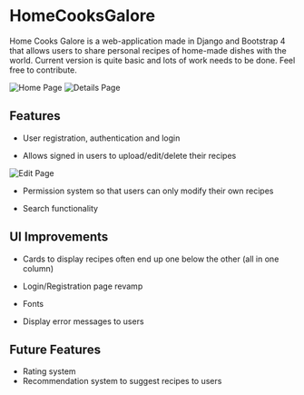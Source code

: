 # HomeCooksGalore
Home Cooks Galore is a web-application made in Django and Bootstrap 4 that allows users to share personal recipes of home-made dishes with the world.
Current version is quite basic and lots of work needs to be done. Feel free to contribute.

![Home Page](https://github.com/tusharsircar95/HomeCooksGalore/blob/master/homePage.PNG)
![Details Page](https://github.com/tusharsircar95/HomeCooksGalore/blob/master/detailsPage.PNG)


## Features
- User registration, authentication and login

- Allows signed in users to upload/edit/delete their recipes

![Edit Page](https://github.com/tusharsircar95/HomeCooksGalore/blob/master/editPage.PNG)


- Permission system so that users can only modify their own recipes

- Search functionality


## UI Improvements
- Cards to display recipes often end up one below the other (all in one column)

- Login/Registration page revamp

- Fonts

- Display error messages to users

## Future Features
- Rating system
- Recommendation system to suggest recipes to users 

